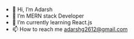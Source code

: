 - 👋 Hi, I’m Adarsh
- 👀 I’m MERN stack Developer
- 🌱 I’m currently learning React.js
- 📫 How to reach me adarshg2612@gmail.com


<!---
AdarshG26/AdarshG26 is a ✨ special ✨ repository because its `README.md` (this file) appears on your GitHub profile.
You can click the Preview link to take a look at your changes.
--->
